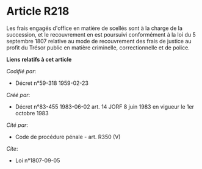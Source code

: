 # Article R218

Les frais engagés d'office en matière de scellés sont à la charge de la succession, et le recouvrement en est poursuivi
conformément à la loi du 5 septembre 1807 relative au mode de recouvrement des frais de justice au profit du Trésor public en
matière criminelle, correctionnelle et de police.

**Liens relatifs à cet article**

_Codifié par_:

  - Décret n°59-318 1959-02-23

_Créé par_:

  - Décret n°83-455 1983-06-02 art. 14 JORF 8 juin 1983 en vigueur le 1er octobre 1983

_Cité par_:

  - Code de procédure pénale - art. R350 (V)

_Cite_:

  - Loi n°1807-09-05
